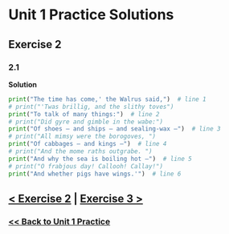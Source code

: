 # Unit 1 Practice Solutions

## Exercise 2

### 2.1

**Solution**

```python
print("The time has come,' the Walrus said,")  # line 1
# print("'Twas brillig, and the slithy toves")
print("To talk of many things:")  # line 2
# print("Did gyre and gimble in the wabe:")
print("Of shoes — and ships — and sealing-wax —")  # line 3
# print("All mimsy were the borogoves, ")
print("Of cabbages — and kings —")  # line 4
# print("And the mome raths outgrabe. ")
print("And why the sea is boiling hot —")  # line 5
# print("O frabjous day! Callooh! Callay!")
print("And whether pigs have wings.'")  # line 6
```

## [< Exercise 2](../exercise_2.md) | [Exercise 3 >](../exercise_3.md)

### [<< Back to Unit 1 Practice](/practice/unit_1/)